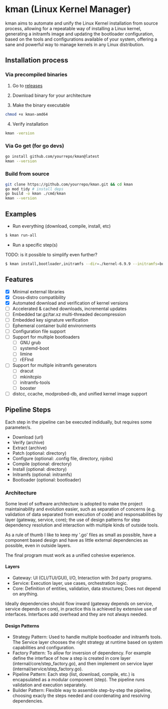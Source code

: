 # kman (Linux Kernel Manager)

kman aims to automate and unify the Linux Kernel installation from source process, allowing for a
repeatable way of installing a Linux kernel, generating a initramfs image and updating
the bootloader configuration, based on the tools and configurations available of your system,
offering a sane and powerful way to manage kernels in any Linux distribution.

## Installation process

### Via precompiled binaries

1. Go to [releases](https://github.com/jpnt/kman/releases)

2. Download binary for your architecture

3. Make the binary executable

```sh
chmod +x kman-amd64 
```

4. Verify installation

```sh
kman -version
```

### Via Go get (for go devs)

```sh
go install github.com/yourrepo/kman@latest
kman --version
```

### Build from source

```sh
git clone https://github.com/yourrepo/kman.git && cd kman
go mod tidy # install deps
go build -o kman ./cmd/kman
kman --version
```

## Examples

- Run everything (download, compile, install, etc)

```sh
$ kman run-all
```

- Run a specific step(s)

TODO: is it possible to simplify even further?

```sh
$ kman install,bootloader,initramfs --dir=./kernel-6.9.9 --initramfs=booster
```

## Features

- [x] Minimal external libraries
- [x] Cross‑distro compatibility
- [x] Automated download and verification of kernel versions
- [ ] Accelerated & cached downloads, incremental updates
- [ ] Embedded tar.gz/tar.xz multi-threaded decompression
- [ ] Embedded key signature verification
- [ ] Ephemeral container build environments
- [ ] Configuration file support
- [ ] Support for multiple bootloaders
    - [ ] GNU grub
    - [ ] systemd-boot
    - [ ] limine
    - [ ] rEFInd
- [ ] Support for multiple initramfs generators
    - [ ] dracut
    - [ ] mkinitcpio
    - [ ] initramfs-tools
    - [ ] booster
- [ ] distcc, ccache, modprobed-db, and unified kernel image support

## Pipeline Steps

Each step in the pipeline can be executed indidually, but requires some parameter/s.

- Download (url)
- Verify (archive)
- Extract (archive)
- Patch (optional: directory)
- Configure (optional: .config file, directory, njobs)
- Compile (optional: directory)
- Install (optional: directory)
- Initramfs (optional: initramfs)
- Bootloader (optional: bootloader)

### Architecture

Some level of software architecture is adopted to make the project maintainability and evolution easier, such
as separation of concerns (e.g. validation of data separated from execution of code) and responsabilities
by layer (gateway, service, core); the use of design patterns for step dependency resolution
and interaction with multiple kinds of outside tools.

As a rule of thumb I like to keep my '.go' files as small as possible, have a component 
based design and have as little external dependencies as possible, even in outside layers.

The final program must work as a unified cohesive experience.

#### Layers

- Gateway: UI (CLI/TUI/GUI), I/O, Interaction with 3rd party programs.
- Service: Execution layer, use cases, orchestration logic.
- Core: Definition of entities, validation, data structures; Does not depend on anything.

Ideally dependencies should flow inward (gateway depends on service, service depends on core),
in practice this is achieved by extensive use of interfaces. Interfaces add overhead and they
are not always needed.

#### Design Patterns

- Strategy Pattern: Used to handle multiple bootloader and initramfs tools. The Service layer
  chooses the right strategy at runtime based on system capabilities and configuration.
- Factory Pattern: To allow for inversion of dependency. For example define the interface of
  how a step is created in core layer (internal/core/step_factory.go), and then implement on service
  layer (internal/service/step_factory.go).
- Pipeline Pattern: Each step (list, download, compile, etc.) is encapsulated as a modular
  component (step). The pipeline runs validation and execution separately.
- Builder Pattern: Flexible way to assemble step-by‑step the pipeline, choosing exacly the steps
  needed and coordenating and resolving dependencies.
